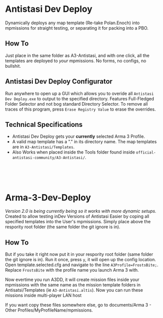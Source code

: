 # Antistasi Dev Deploy
Dynamically deploys any map template (Re-take Polan.Enoch) into mpmissions for straight testing, or separating it for packing into a PBO. 
## How To
Just place in the same folder as A3-Antistasi, and with one click, all the templates are deployed to *your* mpmissions. No forms, no configs, no bullshit.
## Antistasi Dev Deploy Configurator
Run anywhere to open up a  GUI which allows you to overide all `Antistasi Dev Deploy.exe` to output to the specified directory. Features Full-Fledged Folder Selector and not bog standard Directory Selector. To remove all traces of this program, press `Erase Registry Value` to erase the overrides.
## Technical Specifications 
* Antistasi Dev Deploy gets your **currently** selected Arma 3 Profile.
* A valid map template has a "." in its directory name. The map templates are in `A3-Antistasi/Templates`.
* Also Works when placed inside the Tools folder found inside `official-antistasi-community/A3-Antistasi/`.
<br/>
<br/>
<br/>

# Arma-3-Dev-Deploy
*Version 2.0 is being currently being so it works with more dynamic setups.*
Created to allow testing inDev Versions of Antistasi Easier by coping all specified templates into the User's mpmissions.
Simply place above the respority root folder (the same folder the git ignore is in). 
## How To
But if you take it right now put it in your respority root folder (same folder the git ignore is in). Run it once, press `y`, it will open up the config location. Open template.selected.cfg and navigate to the line `A3Profile=FrostsBite;`. Replace `FrostsBite` with the profile name you launch Arma 3 with.
<br/>

Now evertime you run A3DD, it will create mission files inside your mpmissions with the same name as the mission template folders in Antisatsi/Templates (ie `A3-Antistasi.altis`). Now you can run these missions inside multi-player LAN host 
<br/>

If you want copy these files somewhere else, go to documents/Arma 3 - Other Profiles/MyProfileName/mpmissions.
